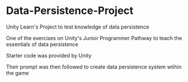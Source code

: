 # Data-Persistence-Project
Unity Learn's Project to test knowledge of data persistence

One of the exercises on Unity's Junior Programmer Pathway to teach the essentials of data persistence

Starter code was provided by Unity

Their prompt was then followed to create data persistence system wtihin the game
